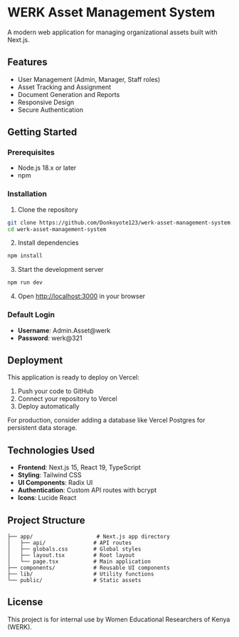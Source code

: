 # WERK Asset Management System

A modern web application for managing organizational assets built with Next.js.

## Features

- User Management (Admin, Manager, Staff roles)
- Asset Tracking and Assignment
- Document Generation and Reports
- Responsive Design
- Secure Authentication

## Getting Started

### Prerequisites

- Node.js 18.x or later
- npm

### Installation

1. Clone the repository
```bash
git clone https://github.com/Donkoyote123/werk-asset-management-system.git
cd werk-asset-management-system
```

2. Install dependencies
```bash
npm install
```

3. Start the development server
```bash
npm run dev
```

4. Open [http://localhost:3000](http://localhost:3000) in your browser

### Default Login

- **Username**: Admin.Asset@werk
- **Password**: werk@321

## Deployment

This application is ready to deploy on Vercel:

1. Push your code to GitHub
2. Connect your repository to Vercel
3. Deploy automatically

For production, consider adding a database like Vercel Postgres for persistent data storage.

## Technologies Used

- **Frontend**: Next.js 15, React 19, TypeScript
- **Styling**: Tailwind CSS
- **UI Components**: Radix UI
- **Authentication**: Custom API routes with bcrypt
- **Icons**: Lucide React

## Project Structure

```
├── app/                    # Next.js app directory
│   ├── api/               # API routes
│   ├── globals.css        # Global styles
│   ├── layout.tsx         # Root layout
│   └── page.tsx           # Main application
├── components/            # Reusable UI components
├── lib/                   # Utility functions
└── public/                # Static assets
```

## License

This project is for internal use by Women Educational Researchers of Kenya (WERK).
